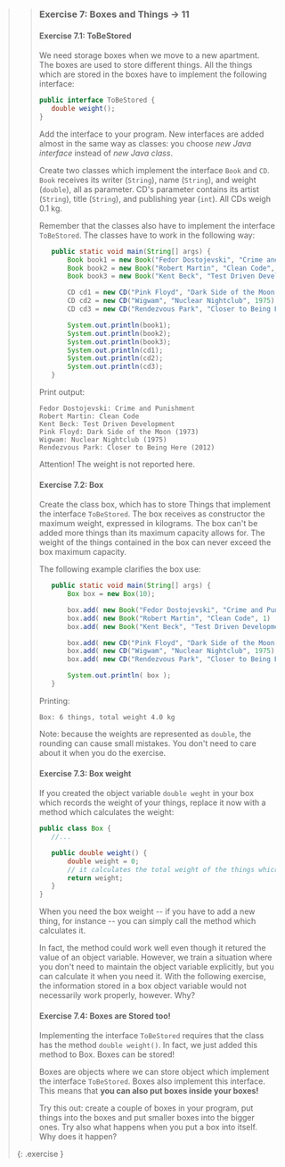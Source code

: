 >> ### Exercise 7: Boxes and Things -> 11
>>
>> #### Exercise 7.1: ToBeStored
>>
>>We need storage boxes when we move to a new apartment. The boxes are used to store different things. All the things which are stored in the boxes have to implement the following interface:
>> ```java
>>public interface ToBeStored {
>>    double weight();
>>}
>> ```
>>Add the interface to your program. New interfaces are added almost in the same way as classes: you choose *new Java interface* instead of *new Java class*.
>>
>>Create two classes which implement the interface `Book` and `CD`. `Book` receives its writer (`String`), name (`String`), and weight (`double`), all as parameter. CD's parameter contains its artist (`String`), title (`String`), and publishing year (`int`). All CDs weigh 0.1 kg.
>>
>>Remember that the classes also have to implement the interface `ToBeStored`. The classes have to work in the following way:
>>
>>```java
>>    public static void main(String[] args) {
>>        Book book1 = new Book("Fedor Dostojevski", "Crime and Punishment", 2);
>>        Book book2 = new Book("Robert Martin", "Clean Code", 1);
>>        Book book3 = new Book("Kent Beck", "Test Driven Development", 0.5);
>>
>>        CD cd1 = new CD("Pink Floyd", "Dark Side of the Moon", 1973);
>>        CD cd2 = new CD("Wigwam", "Nuclear Nightclub", 1975);
>>        CD cd3 = new CD("Rendezvous Park", "Closer to Being Here", 2012);
>>
>>        System.out.println(book1);
>>        System.out.println(book2);
>>        System.out.println(book3);
>>        System.out.println(cd1);
>>        System.out.println(cd2);
>>        System.out.println(cd3);
>>    }
>>```
>>
>>Print output:
>>```output
>>Fedor Dostojevski: Crime and Punishment
>>Robert Martin: Clean Code
>>Kent Beck: Test Driven Development
>>Pink Floyd: Dark Side of the Moon (1973)
>>Wigwam: Nuclear Nightclub (1975)
>>Rendezvous Park: Closer to Being Here (2012)
>>```
>>
>>Attention! The weight is not reported here.
>>
>> #### Exercise 7.2: Box
>>
>> Create the class box, which has to store Things that implement the interface `ToBeStored`. The box receives as constructor the maximum weight, expressed in kilograms. The box can't be added more things than its maximum capacity allows for. The weight of the things contained in the box can never exceed the box maximum capacity.
>>
>>The following example clarifies the box use:
>>
>>```java
>>    public static void main(String[] args) {
>>        Box box = new Box(10);
>>
>>        box.add( new Book("Fedor Dostojevski", "Crime and Punishment", 2) ) ;
>>        box.add( new Book("Robert Martin", "Clean Code", 1) );
>>        box.add( new Book("Kent Beck", "Test Driven Development", 0.7) );
>>
>>        box.add( new CD("Pink Floyd", "Dark Side of the Moon", 1973) );
>>        box.add( new CD("Wigwam", "Nuclear Nightclub", 1975) );
>>        box.add( new CD("Rendezvous Park", "Closer to Being Here", 2012) );
>>
>>        System.out.println( box );
>>    }
>>```
>>
>>Printing:
>>
>> ```output
>> Box: 6 things, total weight 4.0 kg
>>```
>>
>> Note: because the weights are represented as `double`, the rounding can cause small mistakes. You don't need to care about it when you do the exercise.
>>
>> #### Exercise 7.3: Box weight
>>
>> If you created the object variable `double weght` in your box which records the weight of your things, replace it now with a method which calculates the weight:
>>
>> ```java
>>public class Box {
>>    //...
>>
>>    public double weight() {
>>        double weight = 0;
>>        // it calculates the total weight of the things which had been stored
>>        return weight;
>>    }
>>}
>>```
>>
>>When you need the box weight -- if you have to add a new thing, for instance -- you can simply call the method which calculates it.
>>
>>In fact, the method could work well even though it retured the value of an object variable. However, we train a situation where you don't need to maintain the object variable explicitly, but you can calculate it when you need it. With the following exercise, the information stored in a box object variable would not necessarily work properly, however. Why?
>>
>> #### Exercise 7.4: Boxes are Stored too!
>>
>> Implementing the interface `ToBeStored` requires that the class has the method `double weight()`. In fact, we just added this method to Box. Boxes can be stored!
>>
>> Boxes are objects where we can store object which implement the interface `ToBeStored`. Boxes also implement this interface. This means that **you can also put boxes inside your boxes!**
>>
>> Try this out: create a couple of boxes in your program, put things into the boxes and put smaller boxes into the bigger ones. Try also what happens when you put a box into itself. Why does it happen?
>>
>{: .exercise }
